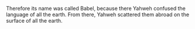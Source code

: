 Therefore its name was called Babel, because there Yahweh confused the language of all the earth. From there, Yahweh scattered them abroad on the surface of all the earth.